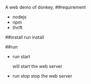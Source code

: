 A web demo of donkey.
##requirement
+ nodejs
+ npm
+ thrift

##install
run install

##run
+ run start

	will start the web server

+ run stop
	stop the web server

